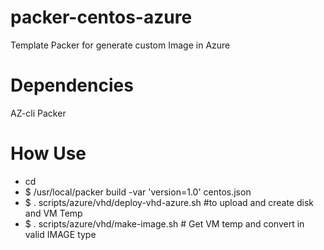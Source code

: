 # packer-centos-azure
Template Packer for generate custom Image in Azure

# Dependencies
AZ-cli
Packer

# How Use

- cd <path-to-clone>
- $ /usr/local/packer build -var 'version=1.0' centos.json
- $ . scripts/azure/vhd/deploy-vhd-azure.sh #to upload and create disk and VM Temp
- $ . scripts/azure/vhd/make-image.sh # Get VM temp and convert in valid IMAGE type
